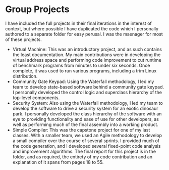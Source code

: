 # Group Projects

I have included the full projects in their final iterations in the interest of context, but where possible I have duplicated the code which I personally authored to a separate folder for easy perusal. I was the maenager for most of these projects. 

- Virtual Machine: This was an introductory project, and as such contains the least documentation. My main contributions were in developing the virtual address space and performing code improvement to cut runtime of benchmark programs from minutes to under six seconds. Once complete, it was used to run various programs, including a trim Linux distribution. 
- Community Gate Keypad: Using the Waterfall methodology, I led my team to develop state-based software behind a community gate keypad. I personally developed the control logic and superclass hierarchy of the top-level components.
- Security System: Also using the Waterfall methodology, I led my team to develop the software to drive a security system for an exotic dinosaur park. I personally developed the class hierarchy of the software with an eye to providing functionality and ease of use for other developers, as well as performing much of the final assembly into a working product. 
- Simple Compiler: This was the capstone project for one of my last classes. With a smaller team, we used an Agile methodology to develop a small compiler over the course of several sprints. I provided much of the code generation, and I developed several fixed-point code analysis and improvement algorithms. The final report for this project is in the folder, and as required, the entirety of my code contribution and an explanation of it spans from pages 18 to 55.
